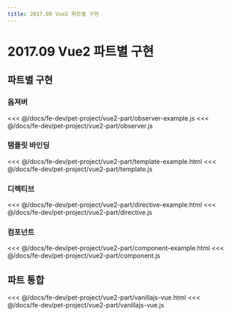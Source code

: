 ```yaml
---
title: 2017.09 Vue2 파트별 구현
---
```

# 2017.09 Vue2 파트별 구현

## 파트별 구현
### 옵져버
<<< @/docs/fe-dev/pet-project/vue2-part/observer-example.js
<<< @/docs/fe-dev/pet-project/vue2-part/observer.js

### 탬플릿 바인딩
<<< @/docs/fe-dev/pet-project/vue2-part/template-example.html
<<< @/docs/fe-dev/pet-project/vue2-part/template.js

### 디렉티브
<<< @/docs/fe-dev/pet-project/vue2-part/directive-example.html
<<< @/docs/fe-dev/pet-project/vue2-part/directive.js

### 컴포넌트
<<< @/docs/fe-dev/pet-project/vue2-part/component-example.html
<<< @/docs/fe-dev/pet-project/vue2-part/component.js

## 파트 통합
<<< @/docs/fe-dev/pet-project/vue2-part/vanillajs-vue.html
<<< @/docs/fe-dev/pet-project/vue2-part/vanillajs-vue.js
